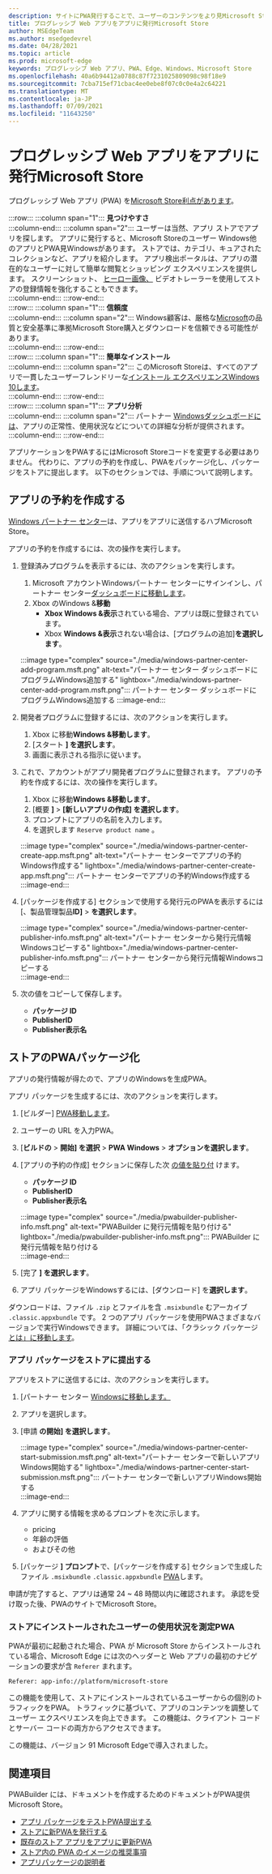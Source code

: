 ```yaml
---
description: サイトにPWA発行することで、ユーザーのコンテンツをより見Microsoft Store
title: プログレッシブ Web アプリをアプリに発行Microsoft Store
author: MSEdgeTeam
ms.author: msedgedevrel
ms.date: 04/28/2021
ms.topic: article
ms.prod: microsoft-edge
keywords: プログレッシブ Web アプリ、PWA、Edge、Windows、Microsoft Store
ms.openlocfilehash: 40a6b94412a0788c87f7231025809098c98f18e9
ms.sourcegitcommit: 7cba715ef71cbac4ee0ebe8f07c0c0e4a2c64221
ms.translationtype: MT
ms.contentlocale: ja-JP
ms.lasthandoff: 07/09/2021
ms.locfileid: "11643250"
---
```

# <a name="publish-your-progressive-web-app-to-the-microsoft-store"></a>プログレッシブ Web アプリをアプリに発行Microsoft Store  

プログレッシブ Web アプリ \(PWA\) を[Microsoft Store利点があります][WindowsUwpPublishIndex]。  

:::row:::
   :::column span="1":::
      **見つけやすさ**  
   :::column-end:::
   :::column span="2":::
      ユーザーは当然、アプリ ストアでアプリを探します。  アプリに発行すると、Microsoft Storeのユーザー Windows他のアプリとPWA見Windowsがあります。  ストアでは、カテゴリ、キュアされたコレクションなど、アプリを紹介します。  アプリ検出ポータルは、アプリの潜在的なユーザーに対して簡単な閲覧とショッピング エクスペリエンスを提供します。  スクリーンショット、 [ヒーロー画像、][WindowsUwpPublishAppScreenshotsImages] ビデオトレーラーを使用してストアの登録情報を強化することもできます。  
   :::column-end:::
:::row-end:::  
:::row:::
   :::column span="1":::
      **信頼度**  
   :::column-end:::
   :::column span="2":::
      Windows顧客は、厳格な[Microsoft][LegalWindowsAgreementsStorePolicies]の品質と安全基準に準拠Microsoft Store購入とダウンロードを信頼できる可能性があります。  
   :::column-end:::
:::row-end:::  
:::row:::
   :::column span="1":::
      **簡単なインストール**  
   :::column-end:::
   :::column span="2":::
      このMicrosoft Storeは、すべてのアプリで一貫したユーザーフレンドリーな[インストール エクスペリエンスWindows 10します][MicrosoftStoreAppsWindows]。  
   :::column-end:::
:::row-end:::  
:::row:::
   :::column span="1":::
      **アプリ分析**  
   :::column-end:::
   :::column span="2":::
      パートナー [Windowsダッシュボードには][WindowsUwpPublishIndex]、アプリの正常性、使用状況[][WindowsUwpPublishAnalytics]などについての詳細な分析が提供されます。  
   :::column-end:::
:::row-end:::  

アプリケーションをPWAするにはMicrosoft Storeコードを変更する必要はありません。  代わりに、アプリの予約を作成し、PWAをパッケージ化し、パッケージをストアに提出します。  以下のセクションでは、手順について説明します。   

## <a name="create-an-app-reservation"></a>アプリの予約を作成する  

[Windows パートナー センター][MicrosoftPartnerDashboardWindowsOverview]は、アプリをアプリに送信するハブMicrosoft Store。  

アプリの予約を作成するには、次の操作を実行します。  

1.  登録済みプログラムを表示するには、次のアクションを実行します。  
    1.  Microsoft アカウントWindowsパートナー センターにサインインし、パートナー センター[ダッシュボードに移動します][MicrosoftPartnerDashboardHome]。  
    1.  Xbox のWindows &**移動**  
        *   **Xbox Windows &表示**されている場合、アプリは既に登録されています。  
        *   Xbox **Windows &表示**されない場合は、[プログラムの追加]**を選択します**。  
    
    :::image type="complex" source="./media/windows-partner-center-add-program.msft.png" alt-text="パートナー センター ダッシュボードにプログラムWindows追加する" lightbox="./media/windows-partner-center-add-program.msft.png":::
       パートナー センター ダッシュボードにプログラムWindows追加する
    :::image-end:::  
    
1.  開発者プログラムに登録するには、次のアクションを実行します。  
    1.  Xbox に移動**Windows &移動します**。  
    1.  [スタート **] を選択します**。  
    1.  画面に表示される指示に従います。  
1.  これで、アカウントがアプリ開発者プログラムに登録されます。 アプリの予約を作成するには、次の操作を実行します。  
    1.  Xbox に移動**Windows &移動します**。  
    1.  [概要 **]**  >  **[新しいアプリの作成] を選択します**。  
    1.  プロンプトにアプリの名前を入力します。  
    1.  を選択します `Reserve product name` 。  
        
    :::image type="complex" source="./media/windows-partner-center-create-app.msft.png" alt-text="パートナー センターでアプリの予約Windows作成する" lightbox="./media/windows-partner-center-create-app.msft.png":::
       パートナー センターでアプリの予約Windows作成する  
    :::image-end:::  
    
1.  [パッケージを作成する] セクションで使用する発行元のPWAを表示するには[、[](#package-your-pwa-for-the-store)製品管理製品**ID]**  >  **を選択します**。  
    
    :::image type="complex" source="./media/windows-partner-center-publisher-info.msft.png" alt-text="パートナー センターから発行元情報Windowsコピーする" lightbox="./media/windows-partner-center-publisher-info.msft.png":::
       パートナー センターから発行元情報Windowsコピーする  
    :::image-end:::  
    
1.  次の値をコピーして保存します。  
    *   **パッケージ ID**  
    *   **PublisherID**  
    *   **Publisher表示名**  
        
## <a name="package-your-pwa-for-the-store"></a>ストアのPWAパッケージ化 

アプリの発行情報が得たので、アプリのWindowsを生成PWA。

アプリ パッケージを生成するには、次のアクションを実行します。  

1.  [ビルダー] [PWA移動します][PwabuilderMain]。  
1.  ユーザーの URL を入力PWA。  
1.  [**ビルドの**  >  **開始] を選択**  >  **PWA Windows**  >  **オプションを選択します**。  
1.  [アプリの予約の作成] セクションに保存した次 [の値を貼り付](#create-an-app-reservation) けます。  
    *   **パッケージ ID**  
    *   **PublisherID**  
    *   **Publisher表示名**  
        
    :::image type="complex" source="./media/pwabuilder-publisher-info.msft.png" alt-text="PWABuilder に発行元情報を貼り付ける" lightbox="./media/pwabuilder-publisher-info.msft.png":::
       PWABuilder に発行元情報を貼り付ける  
    :::image-end:::  
    
1.  [完了 **] を選択します**。  
1.  アプリ パッケージをWindowsするには、[ダウンロード] を**選択します**。

ダウンロードは、ファイル `.zip` とファイルを含 `.msixbundle` むアーカイブ `.classic.appxbundle` です。  2 つのアプリ パッケージを使用PWAさまざまなバージョンで実行Windowsできます。  詳細については、「クラシック パッケージ [とは」に移動します][GithubPwaBuilderPwabuilderWindowsChromiumDocsClassicPackageMd]。  

### <a name="submit-your-app-package-to-the-store"></a>アプリ パッケージをストアに提出する  

アプリをストアに送信するには、次のアクションを実行します。  

1.  [パートナー センター [Windowsに移動します。][MicrosoftPartnerDashboardWindowsOverview] 
1.  アプリを選択します。  
1.  [申請 **の開始] を選択します**。  
    
    :::image type="complex" source="./media/windows-partner-center-start-submission.msft.png" alt-text="パートナー センターで新しいアプリWindows開始する" lightbox="./media/windows-partner-center-start-submission.msft.png":::
       パートナー センターで新しいアプリWindows開始する  
    :::image-end:::  
    
1.  アプリに関する情報を求めるプロンプトを次に示します。
    *   pricing  
    *   年齢の評価  
    *   およびその他  
        
1.  [パッケージ **] プロンプト**で、[パッケージを作成する] セクションで生成したファイル `.msixbundle` `.classic.appxbundle` [PWA](#package-your-pwa-for-the-store)します。  
    
申請が完了すると、アプリは通常 24 ~ 48 時間以内に確認されます。  承認を受け取った後、PWAのサイトでMicrosoft Store。  

### <a name="measure-usage-of-your-store-installed-pwa"></a>ストアにインストールされたユーザーの使用状況を測定PWA

PWAが最初に起動された場合、PWA が Microsoft Store からインストールされている場合、Microsoft Edge には次のヘッダーと Web アプリの最初のナビゲーションの要求が含 `Referer` まれます。

```
Referer: app-info://platform/microsoft-store
```

この機能を使用して、ストアにインストールされているユーザーからの個別のトラフィックをPWA。  トラフィックに基づいて、アプリのコンテンツを調整してユーザー エクスペリエンスを向上できます。  この機能は、クライアント コードとサーバー コードの両方からアクセスできます。

この機能は、バージョン 91 Microsoft Edgeで導入されました。

## <a name="see-also"></a>関連項目  

PWABuilder には、ドキュメントを作成するためのドキュメントがPWA提供Microsoft Store。  

*   [アプリ パッケージをテストPWA提出する][GithubPwaBuilderPwabuilderWindowsChromiumDocsNextStepsMd]  
*   [ストアに新PWAを発行する][GithubPwaBuilderPwabuilderWindowsChromiumDocsPublishNewAppMd]  
*   [既存のストア アプリをアプリに更新PWA][GithubPwaBuilderPwabuilderWindowsChromiumDocsUpdateExistingAppMd]  
*   [ストア内の PWA のイメージの推奨事項][GithubPwaBuilderPwabuilderWindowsChromiumDocsImageRecommendationsMd]  
*   [アプリパッケージの説明者][GithubPwaBuilderPwabuilderWindowsChromiumDocsClassicPackageMd]  

<!-- links -->  

[LegalWindowsAgreementsStorePolicies]: /legal/windows/agreements/store-policies "Microsoft Storeポリシー|Microsoft Docs"  

[WindowsUwpPublishAnalytics]: /windows/uwp/publish/analytics "アプリのパフォーマンス の分析|Microsoft Docs"  
[WindowsUwpPublishAppScreenshotsImages]: /windows/uwp/publish/app-screenshots-and-images "アプリのスクリーンショット、画像、トレーラー|Microsoft Docs"  
[WindowsUwpPublishIndex]: /windows/uwp/publish/index "アプリWindowsゲームを公開|Microsoft Docs"  

[MicrosoftPartnerDashboardHome]: https://partner.microsoft.com/dashboard/home "ホーム |Microsoft パートナー センター"  
[MicrosoftPartnerDashboardWindowsOverview]: https://partner.microsoft.com/dashboard/windows/overview "パートナー向けリソース |Microsoft パートナー センター"  

[MicrosoftStoreAppsWindows]: https://www.microsoft.com/store/apps/windows "Windowsアプリ|Microsoft Store"  

[WindowsBlogWindowsdeveloperHostedAppModel]: https://blogs.windows.com/windowsdeveloper/hosted-app-model "ホスト型アプリ モデル |Windows開発者向けブログ"  

[GithubPwaBuilderPwabuilderWindowsChromiumDocsClassicPackageMd]: https://github.com/pwa-builder/pwabuilder-windows-chromium-docs/blob/master/classic-package.md "クラシック パッケージとは何|GitHub"  
[GithubPwaBuilderPwabuilderWindowsChromiumDocsImageRecommendationsMd]: https://github.com/pwa-builder/pwabuilder-windows-chromium-docs/blob/master/image-recommendations.md "パッケージのイメージWindows PWA|GitHub"  
[GithubPwaBuilderPwabuilderWindowsChromiumDocsNextStepsMd]: https://github.com/pwa-builder/pwabuilder-windows-chromium-docs/blob/master/next-steps.md "次の手順では、PWAにMicrosoft Store |GitHub"  
[GithubPwaBuilderPwabuilderWindowsChromiumDocsPublishNewAppMd]: https://github.com/pwa-builder/pwabuilder-windows-chromium-docs/blob/master/publish-new-app.md "ストア アプリに新しいアプリを発行|GitHub"  
[GithubPwaBuilderPwabuilderWindowsChromiumDocsUpdateExistingAppMd]: https://github.com/pwa-builder/pwabuilder-windows-chromium-docs/blob/master/update-existing-app.md "ストア アプリで既存のアプリを更新|GitHub"  

[PwabuilderMain]: https://www.pwabuilder.com "PWABuilder"  
